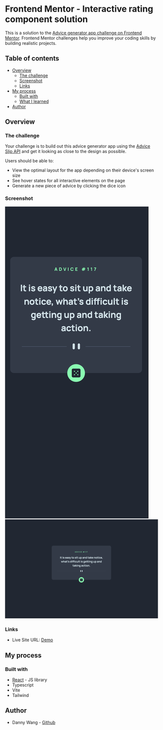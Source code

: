 # Frontend Mentor - Interactive rating component solution

This is a solution to the [Advice generator app challenge on Frontend Mentor](https://www.frontendmentor.io/challenges/advice-generator-app-QdUG-13db). Frontend Mentor challenges help you improve your coding skills by building realistic projects.

## Table of contents

- [Overview](#overview)
  - [The challenge](#the-challenge)
  - [Screenshot](#screenshot)
  - [Links](#links)
- [My process](#my-process)
  - [Built with](#built-with)
  - [What I learned](#what-i-learned)
- [Author](#author)

## Overview

### The challenge

Your challenge is to build out this advice generator app using the [Advice Slip API](https://api.adviceslip.com) and get it looking as close to the design as possible.

Users should be able to:

- View the optimal layout for the app depending on their device's screen size
- See hover states for all interactive elements on the page
- Generate a new piece of advice by clicking the dice icon

### Screenshot

![result mobile](./screenshot1.png)
![result desktop](./screenshot2.png)

### Links

- Live Site URL: [Demo](https://fe-interactive-rating-iytnfop3v-windate3411.vercel.app/)

## My process

### Built with

- [React](https://reactjs.org/) - JS library
- Typescript
- Vite
- Tailwind

## Author

- Danny Wang - [Github](https://github.com/windate3411)
